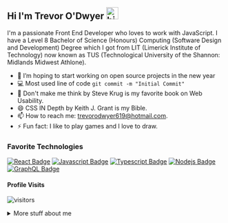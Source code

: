 ## Hi I'm Trevor O'Dwyer <img src="https://user-images.githubusercontent.com/1303154/88677602-1635ba80-d120-11ea-84d8-d263ba5fc3c0.gif" width="28px" alt="hi">

I'm a passionate Front End Developer who loves to work with JavaScript. I have a Level 8 Bachelor of Science (Honours) Computing (Software Design and Development) Degree which I got from LIT (Limerick Institute of Technology) now known as TUS (Technological University of the Shannon: Midlands Midwest Athlone).

- 🔭 I’m hoping to start working on open source projects in the new year
- :computer: Most used line of code `git commit -m "Initial Commit"`
- 🤔 Don't make me think by Steve Krug is my favorite book on Web Usability.
- 😄 CSS IN Depth by Keith J. Grant is my Bible.
- 📫 How to reach me: trevorodwyer619@hotmail.com.
- ⚡ Fun fact: I like to play games and I love to draw.

### Favorite Technologies

[![React Badge](https://img.shields.io/badge/-React-61DBFB?style=for-the-badge&labelColor=black&logo=react&logoColor=61DBFB)](#) [![Javascript Badge](https://img.shields.io/badge/-Javascript-F0DB4F?style=for-the-badge&labelColor=black&logo=javascript&logoColor=F0DB4F)](#) [![Typescript Badge](https://img.shields.io/badge/-Typescript-007acc?style=for-the-badge&labelColor=black&logo=typescript&logoColor=007acc)](#) [![Nodejs Badge](https://img.shields.io/badge/-Nodejs-3C873A?style=for-the-badge&labelColor=black&logo=node.js&logoColor=3C873A)](#) [![GraphQL Badge](https://img.shields.io/badge/-GraphQl-e535ab?style=for-the-badge&labelColor=black&logo=node.js&logoColor=e535ab)](#)

#### Profile Visits

![visitors](https://visitor-badge.glitch.me/badge?page_id=tod619.tod619)

<details>
<summary>
  More stuff about me
</summary>

<br >

When I first graduated I didn't think that coding was for me, in fact I hated to code. But when I discovered the depth of JavaScript and all the amazing things that I could do with that language I became hooked. Creating on the front end has helped me explore my artistic side. I love to explore the psychology aspect of UI design and to understand why we interact with machines the way we do.

#### Github Stats

![Trevor's github stats](https://github-readme-stats.vercel.app/api?username=tod619&count_private=true&theme=tokyonight&hide=contribs,prs)
